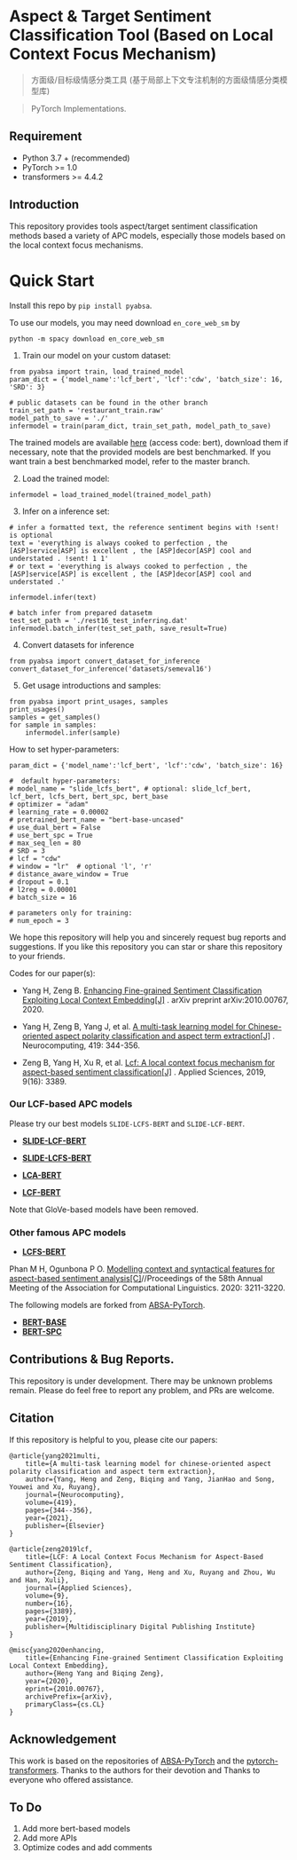 # Aspect & Target Sentiment Classification Tool (Based on Local Context Focus Mechanism)

> 方面级/目标级情感分类工具 (基于局部上下文专注机制的方面级情感分类模型库)

> PyTorch Implementations.

## Requirement

* Python 3.7 + (recommended)
* PyTorch >= 1.0
* transformers >= 4.4.2

## Introduction

This repository provides tools aspect/target sentiment classification methods based a variety of APC models,
especially those models based on the local context focus mechanisms.

# Quick Start

Install this repo by `pip install pyabsa`. 

To use our models, you may need download `en_core_web_sm` by

`python -m spacy download en_core_web_sm`

1. Train our model on your custom dataset:

```
from pyabsa import train, load_trained_model
param_dict = {'model_name':'lcf_bert', 'lcf':'cdw', 'batch_size': 16, 'SRD': 3}

# public datasets can be found in the other branch
train_set_path = 'restaurant_train.raw'  
model_path_to_save = './'
infermodel = train(param_dict, train_set_path, model_path_to_save)

```
The trained models are available [here](https://pan.baidu.com/s/1u5q8EqahXexKi2-hw_CUYg) (access code: bert), download them if necessary, 
note that the provided models are best benchmarked. If you want train a best benchmarked model, refer to the master branch.


2. Load the trained model:

```infermodel = load_trained_model(trained_model_path)```


3. Infer on a inference set:
```
# infer a formatted text, the reference sentiment begins with !sent! is optional
text = 'everything is always cooked to perfection , the [ASP]service[ASP] is excellent , the [ASP]decor[ASP] cool and understated . !sent! 1 1'
# or text = 'everything is always cooked to perfection , the [ASP]service[ASP] is excellent , the [ASP]decor[ASP] cool and understated .'

infermodel.infer(text)

# batch infer from prepared datasetm
test_set_path = './rest16_test_inferring.dat' 
infermodel.batch_infer(test_set_path, save_result=True)
```

4. Convert datasets for inference

```
from pyabsa import convert_dataset_for_inference
convert_dataset_for_inference('datasets/semeval16')
```

5. Get usage introductions and samples:

```
from pyabsa import print_usages, samples
print_usages()
samples = get_samples()
for sample in samples:
    infermodel.infer(sample)
```

How to set hyper-parameters:

```
param_dict = {'model_name':'lcf_bert', 'lcf':'cdw', 'batch_size': 16}

#  default hyper-parameters:
# model_name = "slide_lcfs_bert", # optional: slide_lcf_bert, lcf_bert, lcfs_bert, bert_spc, bert_base
# optimizer = "adam"
# learning_rate = 0.00002
# pretrained_bert_name = "bert-base-uncased"
# use_dual_bert = False
# use_bert_spc = True
# max_seq_len = 80
# SRD = 3
# lcf = "cdw"
# window = "lr"  # optional 'l', 'r'
# distance_aware_window = True
# dropout = 0.1
# l2reg = 0.00001
# batch_size = 16

# parameters only for training:
# num_epoch = 3
```

We hope this repository will help you and sincerely request bug reports and suggestions. If you like this repository you
can star or share this repository to your friends.

Codes for our paper(s):

- Yang H, Zeng
  B. [Enhancing Fine-grained Sentiment Classification Exploiting Local Context Embedding[J]](https://arxiv.org/abs/2010.00767)
  . arXiv preprint arXiv:2010.00767, 2020.

- Yang H, Zeng B, Yang J, et
  al. [A multi-task learning model for Chinese-oriented aspect polarity classification and aspect term extraction[J]](https://www.sciencedirect.com/science/article/abs/pii/S0925231220312534)
  . Neurocomputing, 419: 344-356.

- Zeng B, Yang H, Xu R, et
  al. [Lcf: A local context focus mechanism for aspect-based sentiment classification[J]](https://www.mdpi.com/2076-3417/9/16/3389)
  . Applied Sciences, 2019, 9(16): 3389.

### Our LCF-based APC models

Please try our best models `SLIDE-LCFS-BERT` and `SLIDE-LCF-BERT`.

- **[SLIDE-LCF-BERT](modules/models/slide_lcf_bert.py)**

- **[SLIDE-LCFS-BERT](modules/models/slide_lcf_bert.py)**

- **[LCA-BERT](modules/models/lca_bert.py)**

- **[LCF-BERT](modules/models/lcf_bert.py)**

Note that GloVe-based models have been removed.

### Other famous APC models

- **[LCFS-BERT](modules/models/lcf-bert.py)**

Phan M H, Ogunbona P O. [Modelling context and syntactical features for aspect-based sentiment
analysis[C]](https://www.aclweb.org/anthology/2020.acl-main.293/)//Proceedings of the 58th Annual Meeting of the
Association for Computational Linguistics. 2020: 3211-3220.

The following models are forked from [ABSA-PyTorch](https://github.com/songyouwei/ABSA-PyTorch).

- **[BERT-BASE](modules/models/bert_base.py)**
- **[BERT-SPC](modules/models/bert_spc.py)**

## Contributions & Bug Reports.

This repository is under development. There may be unknown problems remain. Please do feel free to report any
problem, and PRs are welcome.

## Citation

If this repository is helpful to you, please cite our papers:

    @article{yang2021multi,
        title={A multi-task learning model for chinese-oriented aspect polarity classification and aspect term extraction},
        author={Yang, Heng and Zeng, Biqing and Yang, JianHao and Song, Youwei and Xu, Ruyang},
        journal={Neurocomputing},
        volume={419},
        pages={344--356},
        year={2021},
        publisher={Elsevier}
    }

    @article{zeng2019lcf,
        title={LCF: A Local Context Focus Mechanism for Aspect-Based Sentiment Classification},
        author={Zeng, Biqing and Yang, Heng and Xu, Ruyang and Zhou, Wu and Han, Xuli},
        journal={Applied Sciences},
        volume={9},
        number={16},
        pages={3389},
        year={2019},
        publisher={Multidisciplinary Digital Publishing Institute}
    }

    @misc{yang2020enhancing,
        title={Enhancing Fine-grained Sentiment Classification Exploiting Local Context Embedding}, 
        author={Heng Yang and Biqing Zeng},
        year={2020},
        eprint={2010.00767},
        archivePrefix={arXiv},
        primaryClass={cs.CL}
    }

## Acknowledgement

This work is based on the repositories of [ABSA-PyTorch](https://github.com/songyouwei/ABSA-PyTorch) and
the [pytorch-transformers](https://github.com/huggingface/transformers). Thanks to the authors for their devotion and
Thanks to everyone who offered assistance. 

## To Do

1. Add more bert-based models
2. Add more APIs
3. Optimize codes and add comments


